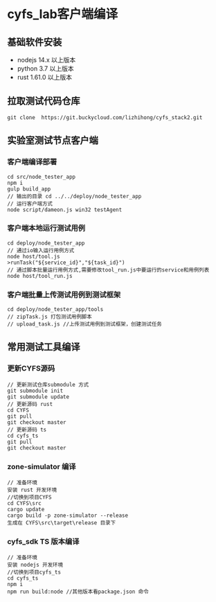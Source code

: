 # cyfs_lab客户端编译
## 基础软件安装
+ nodejs 14.x 以上版本
+ python 3.7 以上版本
+ rust 1.61.0 以上版本
## 拉取测试代码仓库
```
git clone  https://git.buckycloud.com/lizhihong/cyfs_stack2.git
```

## 实验室测试节点客户端
### 客户端编译部署
```
cd src/node_tester_app
npm i 
gulp build_app
// 输出的目录 cd ../../deploy/node_tester_app
// 运行客户端方式
node script/dameon.js win32 testAgent 
```
### 客户端本地运行测试用例
```
cd deploy/node_tester_app
// 通过io输入运行用例方式
node host/tool.js
>runTask("${service_id}","${task_id}")
// 通过脚本批量运行用例方式,需要修改tool_run.js中要运行的service和用例列表
node host/tool_run.js
```
### 客户端批量上传测试用例到测试框架
```
cd deploy/node_tester_app/tools
// zipTask.js 打包测试用例脚本
// upload_task.js //上传测试用例到测试框架，创建测试任务
```

## 常用测试工具编译

### 更新CYFS源码
```
// 更新测试仓库submodule 方式
git submodule init
git submodule update
// 更新源码 rust
cd CYFS
git pull
git checkout master
// 更新源码 ts
cd cyfs_ts
git pull
git checkout master
```

### zone-simulator 编译
```
// 准备环境
安装 rust 开发环境
//切换到项目CYFS
cd CYFS\src
cargo update
cargo build -p zone-simulator --release
生成在 CYFS\src\target\release 目录下
```
### cyfs_sdk TS 版本编译
```
// 准备环境
安装 nodejs 开发环境
//切换到项目cyfs_ts
cd cyfs_ts
npm i 
npm run build:node //其他版本看package.json 命令
```